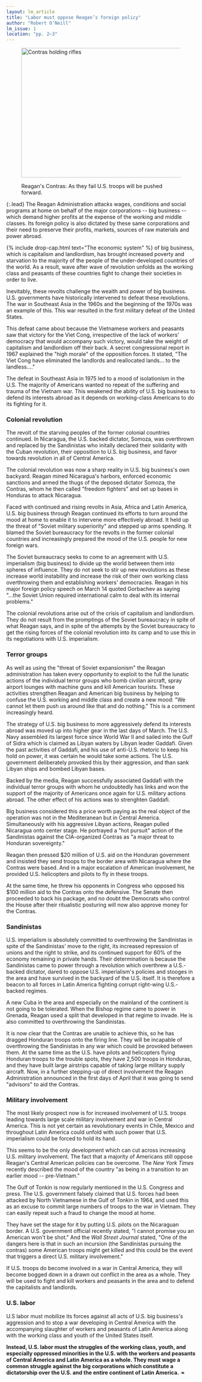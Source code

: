 ```yaml
---
layout: lm_article
title: "Labor must oppose Reagan’s foreign policy"
author: "Robert O’Neill"
lm_issue: 1
location: "pp. 2–3" 
---
```


<figure>
  <img alt="Contras holding rifles" src="contras.jpg" width="523" height="345">
  <figcaption><p>Reagan's Contras: As they fail U.S. troops will be pushed forward.</p></figcaption>
</figure>

{:.lead}
The Reagan Administration attacks wages,
conditions and social programs at home on
behalf of the major corporations -- big
business -- which demand higher profits at
the expense of the working and middle
classes. Its foreign policy is also dictated by
these same corporations and their need to
preserve their profits, markets, sources of raw
materials and power abroad.

{% include drop-cap.html text="The economic system" %}
of big business, which is capitalism
and landlordism, has brought increased
poverty and starvation
to the majority of the people of
the under-developed countries of
the world. As a result, wave after
wave of revolution unfolds as the
working class and peasants of these countries fight to change their societies in order to live.

Inevitably, these revolts challenge the wealth and power of big business.
U.S. governments have historically intervened to defeat these revolutions.
The war in Southeast Asia in the 1960s and the beginning of the 1970s was an example of this.
This war resulted in the first military defeat of the United States.

This defeat came about
because the Vietnamese workers
and peasants saw that victory for
the Viet Cong, irrespective of the
lack of workers' democracy that
would accompany such victory,
would take the weight of
capitalism and landlordism off
their back. A secret congressional
report in 1967 explained
the "high morale" of the opposition
forces. It stated, "The Viet Cong
have eliminated the
landlords and reallocated
lands... to the landless...."

The defeat in Southeast Asia
in 1975 led to a mood of isolationism
in the U.S. The majority
of Americans wanted no
repeat of the suffering and
trauma of the Vietnam war. This
weakened the ability of U.S. big
business to defend its interests
abroad as it depends on working-class
Americans to do its fighting
for it.

### Colonial revolution

The revolt of the starving
peoples of the former colonial
countries continued.
In Nicaragua, the U.S. backed dictator, Somoza, was overthrown
and replaced by the Sandinistas
who initally declared their
solidarity with the Cuban revolution, their opposition to U.S. big business,
and favor towards revolution in all of Central America.

The colonial revolution was
now a sharp reality in U.S. big
business's own backyard. Reagan
mined Nicaragua's harbors, enforced
economic sanctions and armed the thugs of the deposed dictator Somoza,
the Contras, whom he then called "freedom fighters"
and set up bases in Honduras to attack Nicaragua.

Faced with continued and rising
revolts in Asia, Africa and
Latin America, U.S. big business
through Reagan continued its efforts
to turn around the mood at
home to enable it to intervene
more effectively abroad. It held
up the threat of "Soviet military
superiority" and stepped up
arms spending. It blamed the
Soviet bureaucracy for the
revolts in the former colonial
countries and increasingly
prepared the mood of the U.S.
people for new foreign wars.

The Soviet bureaucracy seeks
to come to an agreement with
U.S. imperialism (big business)
to divide up the world between
them into spheres of influence.
They do not seek to stir up new
revolutions as these increase
world instability and increase
the risk of their own working
class overthrowing them
and establishing workers'
democracies. Reagan in his major
foreign policy speech on
March 14 quoted Gorbachev as
saying "...the Soviet Union required
international calm to deal
with its internal problems."

The colonial revolutions arise
out of the crisis of capitalism and
landlordism. They do not result
from the promptings of the
Soviet bureaucracy in spite of
what Reagan says, and in spite
of the attempts by the Soviet
bureaucracy to get the rising
forces of the colonial revolution
into its camp and to use this in
its negotiations with U.S.
imperialism.

### Terror groups

As well as using the "threat of
Soviet expansionism" the
Reagan administration has
taken every opportunity to exploit
to the full the lunatic actions of the individual terror
groups who bomb civilian aircraft, spray airport lounges with
machine guns and kill American tourists. These activities strengthen Reagan and
American big business by helping to confuse the U.S. working
and middle class and create a
new mood: "We cannot let them
push us around like that and do
nothing." This is a comment increasingly heard.

The strategy of U.S. big
business to more aggressively defend its interests abroad was
moved up into higher gear in the
last days of March. The U.S. Navy assembled its largest force
since World War II and sailed into the Gulf of Sidra which is
claimed as Libyan waters by Libyan
leader Gaddafi. Given the
past activities of Gaddafi, and
his use of anti-U.S. rhetoric to
keep his hold on power, it was
certain he would take some actions.
The U.S. government
deliberately provoked this by
their aggression, and than sank
Libyan ships and bombed Libyan
bases.

Backed by the media, Reagan
successfully associated Gaddafi
with the individual terror
groups with whom he undoubtedly has links and won the
support of the majority of
Americans once again for U.S.
military actions abroad. The
other effect of his actions was to
strenghten Gaddafi.

Big business considered this a
price worth paying as the real
object of the operation was not in
the Mediteranean but in Central
America. Simultaneously with
his aggressive Libyan actions,
Reagan pulled Nicaragua onto
center stage. He portrayed a "hot
pursuit" action of the Sandinistas against the
<abbr>CIA</abbr>-organized Contras as "a major threat to
Honduran sovereignty."

Reagan then pressed $20
million of U.S. aid on the Honduran government and insisted
they send troops to the border area with Nicaragua where the Contras were based.
And in a major escalation of American involvement, he provided U.S. helicopters and pilots to fly in these troops.

At the same time, he threw his opponents in Congress who opposed his $100 million aid to the Contras onto the defensive.
The Senate then proceeded to back
his package, and no doubt the
Democrats who control the
House after their ritualistic
posturing will now also approve
money for the Contras.

### Sandinistas

U.S. imperialism is absolutely
committed to overthrowing the
Sandinistas in spite of the Sandinistas'
move to the right, its increased repression of unions and
the right to strike, and its continued support for 60% of the
economy remaining in private
hands. Their determination is
because the Sandinistas came to
power through a revolution
which overthrew a U.S.-backed
dictator, dared to oppose U.S.
imperialism's policies and stooges
in the area and have survived
in the backyard of the U.S. itself.
It is therefore a beacon to all
forces in Latin America fighting
corrupt right-wing U.S.-backed
regimes.

A new Cuba in the area and
especially on the mainland of the
continent is not going to be
tolerated. When the Bishop
regime came to power in
Grenada, Reagan used a split that
developed in that regime to invade.
He is also committed to
overthrowing the Sandinistas.

It is now clear that the Contras
are unable to achieve this, so he
has dragged Honduran troops
onto the firing line. They will be
incapable of overthrowing the
Sandinistas in any war which
could be provoked between them.
At the same time as the U.S.
have pilots and helicopters flying
Honduran troops to the trouble
spots, they have 2,500 troops in
Honduras, and they have built
large airstrips capable of taking
large military supply aircraft.
Now, in a further stepping-up of
direct involvement the Reagan
Administration announced in
the first days of April that it was
going to send "advisors" to aid
the Contras.

### Military involvement

The most likely prospect now
is for increased involvement of
U.S. troops leading towards
large scale military involvement
and war in Central America.
This is not yet certain as
revolutionary events in Chile, Mexico
and throughout Latin America
could unfold with such power
that U.S. imperialism could be
forced to hold its hand.

This seems to be the only
development which can cut
across increasing U.S. military
involvement. The fact that a majority
of Americans still oppose
Reagan's Central American
policies can be overcome. The
<cite>New York Times</cite> recently
described the mood of the country
"as being in a transition to
an earlier mood -- pre-Vietnam."

The Gulf of Tonkin is now regularly mentioned in the U.S. Congress and press.
The U.S. government falsely claimed that U.S. forces had been attacked by North Vietnamese
in the Gulf of Tonkin in 1964, and used this as an excuse to commit large numbers of troops to the war in Vietnam.
They can easily repeat such a fraud to change the mood at home.

They have set the stage for it
by putting U.S. pilots on the
Nicaraguan border. A U.S.
government official recently
stated, "I cannot promise you an
American won't be shot." And
the <cite>Wall Street Journal</cite> stated,
"One of the dangers here is that
in such an incursion (the Sandinistas pursuing the contras)
some American troops might get killed and this could be the event
that triggers a direct U.S. military involvement."

If U.S. troops do become involved
in a war in Central America,
they will become bogged down in
a drawn out conflict in the area
as a whole. They will be used to
fight and kill workers and
peasants in the area and to defend
the capitalists and landlords.

### U.S. labor

U.S labor must mobilize its
forces against all acts of U.S. big
business's aggression and to stop
a war developing in Central
America with the accompanying
slaughter of workers and
peasants of Latin America along
with the working class and youth
of the United States itself.

**Instead, U.S. labor must
the struggles of the working
class, youth, and especially
oppressed minorities in the
U.S. with the workers and
peasants of Central America
and Latin America as a
whole. They must wage a
common struggle against the
big corporations which constitute 
a dictatorship over the
U.S. and the entire continent
of Latin America.**&nbsp;❧